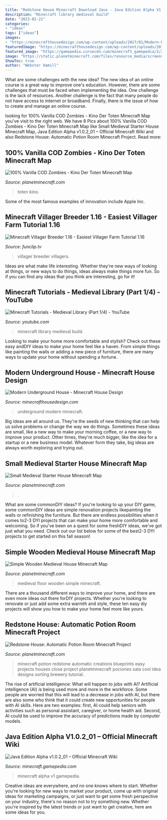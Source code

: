 ```yaml
---
title: "Redstone House Minecraft Download Java - Java Edition Alpha V1.0.2_01 – Official Minecraft Wiki"
description: "Minecraft library medieval build"
date: "2023-02-21"
categories:
- "ideas"
tags: ["ideas"]
images:
- "https://minecrafthousedesign.com/wp-content/uploads/2017/01/Modern-Underground-House-by-Zauer-Minecraft-6.jpg"
featuredImage: "https://minecrafthousedesign.com/wp-content/uploads/2017/01/Modern-Underground-House-by-Zauer-Minecraft-6.jpg"
featured_image: "https://gamepedia.cursecdn.com/minecraft_gamepedia/2/29/Alpha_v1.0.2_01.png"
image: "https://static.planetminecraft.com/files/resource_media/screenshot/1344/2013-11-02_035221_6628264_lrg.jpg"
ShowToc: true
author: "Webster Hamill"
---
```



What are some challenges with the new idea?
The new idea of an online course is a great way to improve one's education. However, there are some challenges that must be faced when implementing the idea. One challenge is the lack of resources. Another challenge is the fact that many people do not have access to internet or broadband. Finally, there is the issue of how to create and manage an online course.

	

		
looking for 100% Vanilla COD Zombies - Kino Der Toten Minecraft Map you've visit to the right web. We have 8 Pics about 100% Vanilla COD Zombies - Kino Der Toten Minecraft Map like Small Medieval Starter House Minecraft Map, Java Edition Alpha v1.0.2_01 – Official Minecraft Wiki and also Redstone House: Automatic Potion Room Minecraft Project. Read more:
		
    
## 100% Vanilla COD Zombies - Kino Der Toten Minecraft Map

<img loading=lazy src="https://static.planetminecraft.com/files/resource_media/screenshot/1344/2013-11-02_035221_6628264_lrg.jpg" onerror="this.onerror=null;this.src='https://tse1.mm.bing.net/th?id=OIP.RMYikoBb_RjPbxP14ix6DQHaDw&amp;pid=15.1';" alt="100% Vanilla COD Zombies - Kino Der Toten Minecraft Map">

_Source: planetminecraft.com_

>toten kino. 

	

Some of the most famous examples of innovation include Apple Inc.

    
## Minecraft Villager Breeder 1.16 - Easiest Villager Farm Tutorial 1.16

<img loading=lazy src="https://ytimg.googleusercontent.com/vi/ReBFbQXixz0/hqdefault.jpg" onerror="this.onerror=null;this.src='https://tse4.mm.bing.net/th?id=OIP.MLQ2bolB9AD8WHr1OmUgOQHaFj&amp;pid=15.1';" alt="Minecraft Villager Breeder 1.16 - Easiest Villager Farm Tutorial 1.16">

_Source: funclip.tv_

>villager breeder villagers. 

	

Ideas are what make life interesting. Whether they're new ways of looking at things, or new ways to do things, ideas always make things more fun. So if you can find any ideas that you think are interesting, go for it!

    
## Minecraft Tutorials - Medieval Library (Part 1/4) - YouTube

<img loading=lazy src="http://i1.ytimg.com/vi/tSbDaqLiiRA/maxresdefault.jpg" onerror="this.onerror=null;this.src='https://tse2.mm.bing.net/th?id=OIP.t4McVjPTq3qtdi9I6mZIRQHaEK&amp;pid=15.1';" alt="Minecraft Tutorials - Medieval Library (Part 1/4) - YouTube">

_Source: youtube.com_

>minecraft library medieval build. 

	

Looking to make your home more comfortable and stylish? Check out these easy andDIY ideas to make your home feel like a haven. From simple things like painting the walls or adding a new piece of furniture, there are many ways to update your home without spending a fortune.

    
## Modern Underground House - Minecraft House Design

<img loading=lazy src="https://minecrafthousedesign.com/wp-content/uploads/2017/01/Modern-Underground-House-by-Zauer-Minecraft-6.jpg" onerror="this.onerror=null;this.src='https://tse3.mm.bing.net/th?id=OIP.21s6zIEEKp_zhyaMBQ4dwgHaEK&amp;pid=15.1';" alt="Modern Underground House - Minecraft House Design">

_Source: minecrafthousedesign.com_

>underground modern minecraft. 

	

Big ideas are all around us. They're the seeds of new thinking that can help us solve problems or change the way we do things. Sometimes these ideas are small, like a new way to make your morning coffee, or a new way to improve your product. Other times, they're much bigger, like the idea for a startup or a new business model. Whatever form they take, big ideas are always worth exploring and trying out.

    
## Small Medieval Starter House Minecraft Map

<img loading=lazy src="https://static.planetminecraft.com/files/resource_media/screenshot/1803/2018-01-18-18-32-12-1516298088_lrg.png" onerror="this.onerror=null;this.src='https://tse2.mm.bing.net/th?id=OIP.TT9ONZvje6Hq_nvaqPL-wwHaED&amp;pid=15.1';" alt="Small Medieval Starter House Minecraft Map">

_Source: planetminecraft.com_

>. 

	

What are some commonDIY ideas?
If you're looking to up your DIY game, some commonDIY ideas are simple renovation projects likepainting the walls or refinishing the furniture. But there are endless possibilities when it comes to2-3 DYI projects that can make your home more comfortable and welcoming. So if you've been on a quest for some freshDIY ideas, we've got just what you need. Check out our list below for some of the best2-3 DYI projects to get started on this fall season!

    
## Simple Wooden Medieval House Minecraft Map

<img loading=lazy src="https://static.planetminecraft.com/files/resource_media/screenshot/1144/2011-10-31_201301_740917.jpg" onerror="this.onerror=null;this.src='https://tse2.mm.bing.net/th?id=OIP.Li4-UUPdm43h88Fl2lh-NQHaEK&amp;pid=15.1';" alt="Simple Wooden Medieval House Minecraft Map">

_Source: planetminecraft.com_

>medieval floor wooden simple minecraft. 

	

There are a thousand different ways to improve your home, and there are even more ideas out there forDIY projects. Whether you're looking to renovate or just add some extra warmth and style, these ten easy diy projects will show you how to make your home feel more like yours.

    
## Redstone House: Automatic Potion Room Minecraft Project

<img loading=lazy src="http://static.planetminecraft.com/files/resource_media/screenshot/1310/2013-03-08_184931_5002327.jpg" onerror="this.onerror=null;this.src='https://tse1.mm.bing.net/th?id=OIP.SP_cn2f5GxC0MPzqg-qrlQHaEJ&amp;pid=15.1';" alt="Redstone House: Automatic Potion Room Minecraft Project">

_Source: planetminecraft.com_

>minecraft potion redstone automatic creations blueprints easy projects houses close project planetminecraft pociones sala cool idea designs sorting brewery tutorial. 

	

The rise of artificial intelligence: What will happen to jobs with AI?
Artificial intelligence (AI) is being used more and more in the workforce. Some people are worried that this will lead to a decrease in jobs with AI, but there are also some who think that it could create new opportunities for people with AI skills. Here are two examples: first, AI could help seniors with activities such as personal assistant, caregiver, or home health aid. Second, AI could be used to improve the accuracy of predictions made by computer models.

    
## Java Edition Alpha V1.0.2_01 – Official Minecraft Wiki

<img loading=lazy src="https://gamepedia.cursecdn.com/minecraft_gamepedia/2/29/Alpha_v1.0.2_01.png" onerror="this.onerror=null;this.src='https://tse1.mm.bing.net/th?id=OIP.fEYtyyKmH5cISp8ps7n5HAHaEK&amp;pid=15.1';" alt="Java Edition Alpha v1.0.2_01 – Official Minecraft Wiki">

_Source: minecraft.gamepedia.com_

>minecraft alpha v1 gamepedia. 

	

Creative ideas are everywhere, and no one knows where to start. Whether you're looking for new ways to market your product, come up with original ideas for marketing campaigns, or just want to get some fresh perspective on your industry, there's no reason not to try something new. Whether you're inspired by the latest trends or just want to get creative, here are some ideas for you.

